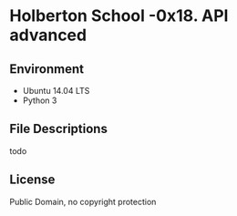 #  Holberton School -0x18. API advanced 


## Environment
* Ubuntu 14.04 LTS
* Python 3
## File Descriptions
todo
## License
Public Domain, no copyright protection
